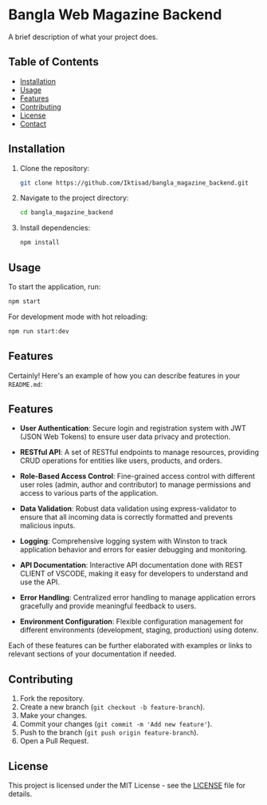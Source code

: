 # Bangla Web Magazine Backend

A brief description of what your project does.

## Table of Contents

-   [Installation](#installation)
-   [Usage](#usage)
-   [Features](#features)
-   [Contributing](#contributing)
-   [License](#license)
-   [Contact](#contact)

## Installation

1. Clone the repository:
    ```bash
    git clone https://github.com/Iktisad/bangla_magazine_backend.git
    ```
2. Navigate to the project directory:
    ```bash
    cd bangla_magazine_backend
    ```
3. Install dependencies:
    ```bash
    npm install
    ```

## Usage

To start the application, run:

```bash
npm start
```

For development mode with hot reloading:

```bash
npm run start:dev
```

## Features

Certainly! Here's an example of how you can describe features in your `README.md`:

## Features

-   **User Authentication**: Secure login and registration system with JWT (JSON Web Tokens) to ensure user data privacy and protection.
-   **RESTful API**: A set of RESTful endpoints to manage resources, providing CRUD operations for entities like users, products, and orders.

-   **Role-Based Access Control**: Fine-grained access control with different user roles (admin, author and contributor) to manage permissions and access to various parts of the application.
-   **Data Validation**: Robust data validation using express-validator to ensure that all incoming data is correctly formatted and prevents malicious inputs.
-   **Logging**: Comprehensive logging system with Winston to track application behavior and errors for easier debugging and monitoring.

-   **API Documentation**: Interactive API documentation done with REST CLIENT of VSCODE, making it easy for developers to understand and use the API.
-   **Error Handling**: Centralized error handling to manage application errors gracefully and provide meaningful feedback to users.
-   **Environment Configuration**: Flexible configuration management for different environments (development, staging, production) using dotenv.

Each of these features can be further elaborated with examples or links to relevant sections of your documentation if needed.

## Contributing

1. Fork the repository.
2. Create a new branch (`git checkout -b feature-branch`).
3. Make your changes.
4. Commit your changes (`git commit -m 'Add new feature'`).
5. Push to the branch (`git push origin feature-branch`).
6. Open a Pull Request.

## License

This project is licensed under the MIT License - see the [LICENSE](LICENSE) file for details.
